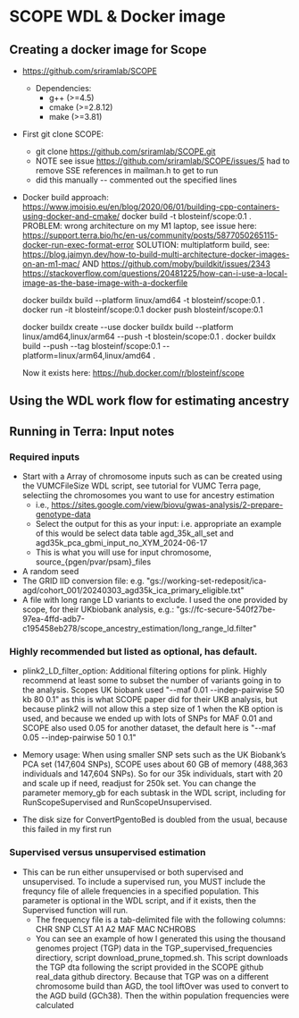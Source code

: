 # SCOPE WDL & Docker image

## Creating a docker image for Scope

- https://github.com/sriramlab/SCOPE
    - Dependencies: 
        - g++ (>=4.5)
        - cmake (>=2.8.12)
        - make (>=3.81)
- First git clone SCOPE: 
    - git clone https://github.com/sriramlab/SCOPE.git
    - NOTE see issue https://github.com/sriramlab/SCOPE/issues/5 had to remove SSE references in mailman.h to get to run 
    - did this manually -- commented out the specified lines 
- Docker build approach: https://www.jmoisio.eu/en/blog/2020/06/01/building-cpp-containers-using-docker-and-cmake/
    docker build -t blosteinf/scope:0.1 .
PROBLEM: wrong architecture on my M1 laptop, see issue here: https://support.terra.bio/hc/en-us/community/posts/5877050265115-docker-run-exec-format-error
SOLUTION: multiplatform build, see: https://blog.jaimyn.dev/how-to-build-multi-architecture-docker-images-on-an-m1-mac/ AND
https://github.com/moby/buildkit/issues/2343
https://stackoverflow.com/questions/20481225/how-can-i-use-a-local-image-as-the-base-image-with-a-dockerfile


    docker buildx build --platform linux/amd64 -t blosteinf/scope:0.1 .
    docker run -it blosteinf/scope:0.1
    docker push blosteinf/scope:0.1

    docker buildx create --use
    docker buildx build --platform linux/amd64,linux/arm64 --push -t blostein/scope:0.1 .
    docker buildx build --push --tag blosteinf/scope:0.1 --platform=linux/arm64,linux/amd64 .
    
    Now it exists here: https://hub.docker.com/r/blosteinf/scope


## Using the WDL work flow for estimating ancestry 

## Running in Terra: Input notes 

### Required inputs

- Start with a Array of chromosome inputs such as can be created using the VUMCFileSize WDL script, see tutorial for VUMC Terra page, selectiing the chromosomes you want to use for ancestry estimation
    - i.e., https://sites.google.com/view/biovu/gwas-analysis/2-prepare-genotype-data
    - Select the output for this as your input: i.e. appropriate an example of this would be select data table agd_35k_all_set and agd35k_pca_gbmi_input_no_XYM_2024-06-17
    - This is what you will use for input chromosome, source_{pgen/pvar/psam}_files
- A random seed 
- The GRID IID conversion file: e.g. "gs://working-set-redeposit/ica-agd/cohort_001/20240303_agd35k_ica_primary_eligible.txt"
- A file with long range LD variants to exclude. I used the one provided by scope, for their UKbiobank analysis, e.g.: "gs://fc-secure-540f27be-97ea-4ffd-adb7-c195458eb278/scope_ancestry_estimation/long_range_ld.filter"

### Highly recommended but listed as optional, has default.

- plink2_LD_filter_option: Additional filtering options for plink. Highly recommend at least some to subset the number of variants going in to the analysis. Scopes UK biobank used "--maf 0.01 --indep-pairwise 50 kb 80 0.1" as this is what SCOPE paper did for their UKB analysis, but because plink2 will not allow this a step size of 1 when the KB option is used, and because we ended up with lots of SNPs for MAF 0.01 and SCOPE also used 0.05 for another dataset, the default here is "--maf 0.05 --indep-pairwise 50 1 0.1"

- Memory usage: When using smaller SNP sets such as the UK Biobank’s PCA set (147,604 SNPs), SCOPE uses about 60 GB of memory (488,363 individuals and 147,604 SNPs). So for our 35k individuals, start with 20 and scale up if need, readjust for 250k set. You can change the parameter memory_gb for each subtask in the WDL script, including for RunScopeSupervised and RunScopeUnsupervised.

- The disk size for ConvertPgentoBed is doubled from the usual, because this failed in my first run 


### Supervised versus unsupervised estimation 

- This can be run either unsupervised or both supervised and unsupervised. To include a supervised run, you MUST include the frequncy file of allele frequencies in a specified population. This parameter is optional in the WDL script, and if it exists, then the Supervised function will run. 
   - The frequency file is a tab-delimited file with the following columns: CHR SNP CLST A1 A2 MAF MAC NCHROBS 
   - You can see an example of how I generated this using the thousand genomes project (TGP) data in the TGP_supervised_frequencies directiory, script download_prune_topmed.sh. This script downloads the TGP dta following the script provided in the SCOPE github real_data github directory. Because that TGP was on a different chromosome build than AGD, the tool liftOver was used to convert to the AGD build (GCh38). Then the within population frequencies were calculated 

